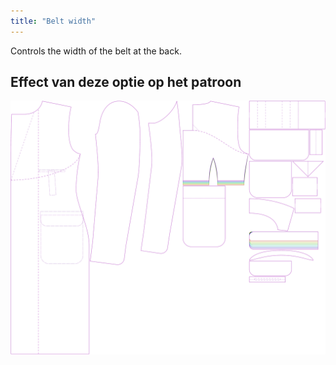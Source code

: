 ```yaml
---
title: "Belt width"
---
```


Controls the width of the belt at the back.

## Effect van deze optie op het patroon

![This image shows the effect of this option by superimposing several variants that have a different value for this option](carlton_beltwidth_sample.svg "Effect of this option on the pattern")
